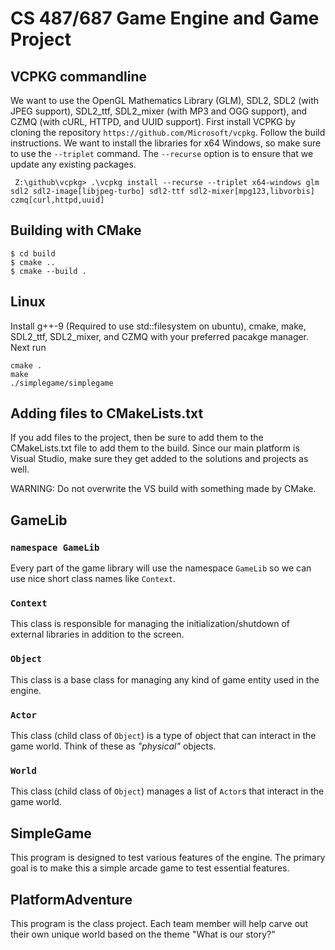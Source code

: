 # CS 487/687 Game Engine and Game Project

## VCPKG commandline

We want to use the OpenGL Mathematics Library (GLM), SDL2, SDL2 (with JPEG support), SDL2_ttf, SDL2_mixer (with MP3 and OGG support), and CZMQ (with cURL, HTTPD, and UUID support). First install VCPKG by cloning the repository `https://github.com/Microsoft/vcpkg`. Follow the build instructions. We want to install the libraries for x64 Windows, so make sure to use the `--triplet` command. The `--recurse` option is to ensure that we update any existing packages.

     Z:\github\vcpkg> .\vcpkg install --recurse --triplet x64-windows glm sdl2 sdl2-image[libjpeg-turbo] sdl2-ttf sdl2-mixer[mpg123,libvorbis] czmq[curl,httpd,uuid]

## Building with CMake

```
$ cd build
$ cmake ..
$ cmake --build .
```

## Linux
Install g++-9 (Required to use std::filesystem on ubuntu), cmake, make, SDL2_ttf, SDL2_mixer, and CZMQ with your 
preferred pacakge manager. Next run
```
cmake .
make
./simplegame/simplegame
```

## Adding files to CMakeLists.txt

If you add files to the project, then be sure to add them to the CMakeLists.txt file to add them to the build. Since our main platform is Visual Studio, make sure they get added to the solutions and projects as well.

WARNING: Do not overwrite the VS build with something made by CMake.

## GameLib

### `namespace GameLib`

Every part of the game library will use the namespace `GameLib` so we can use nice short class names like `Context`.

### `Context`

This class is responsible for managing the initialization/shutdown of external libraries in addition to the screen.

### `Object`

This class is a base class for managing any kind of game entity used in the engine.

### `Actor`

This class (child class of  `Object`) is a type of object that can interact in the game world. Think of these as *"physical"* objects.

### `World`

This class (child class of `Object`) manages a list of `Actor`s that interact in the game world.

## SimpleGame

This program is designed to test various features of the engine. The primary goal is to make this a simple arcade game to test essential features.

## PlatformAdventure

This program is the class project. Each team member will help carve out their own unique world based on the theme "What is our story?"
